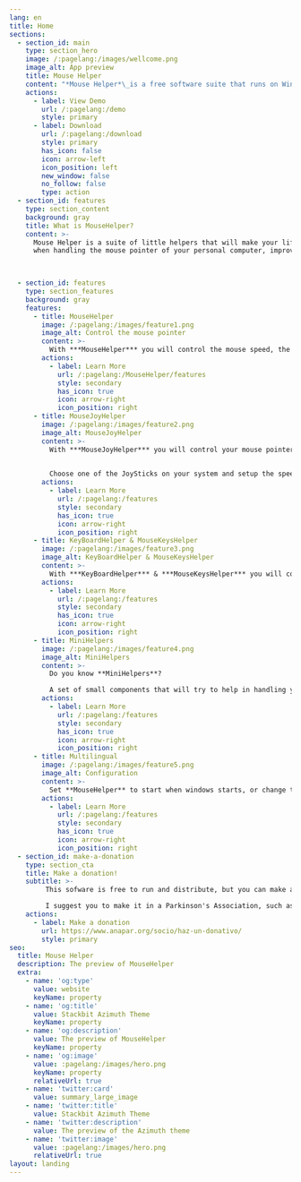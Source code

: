 ```yaml
---
lang: en
title: Home
sections:
  - section_id: main
    type: section_hero
    image: /:pagelang:/images/wellcome.png
    image_alt: App preview
    title: Mouse Helper
    content: "*Mouse Helper*\_is a free software suite that runs on Windows (7 and above), and that will help you improve your mouse operation.\n\n"
    actions:
      - label: View Demo
        url: /:pagelang:/demo
        style: primary
      - label: Download
        url: /:pagelang:/download
        style: primary
        has_icon: false
        icon: arrow-left
        icon_position: left
        new_window: false
        no_follow: false
        type: action
  - section_id: features
    type: section_content
    background: gray
    title: What is MouseHelper?
    content: >-
      Mouse Helper is a suite of little helpers that will make your life easier 
      when handling the mouse pointer of your personal computer, improving its stability when your hand shakes
      


  - section_id: features
    type: section_features
    background: gray
    features:
      - title: MouseHelper
        image: /:pagelang:/images/feature1.png
        image_alt: Control the mouse pointer
        content: >-
          With ***MouseHelper*** you will control the mouse speed, the button press time or the drag and drog operations
        actions:
          - label: Learn More
            url: /:pagelang:/MouseHelper/features
            style: secondary
            has_icon: true
            icon: arrow-right
            icon_position: right
      - title: MouseJoyHelper
        image: /:pagelang:/images/feature2.png
        image_alt: MouseJoyHelper
        content: >-
          With ***MouseJoyHelper*** you will control your mouse pointer with a JoyStick
          

          Choose one of the JoySticks on your system and setup the speed of the pointer, or assing each of its buttons a specialized task
        actions:
          - label: Learn More
            url: /:pagelang:/features
            style: secondary
            has_icon: true
            icon: arrow-right
            icon_position: right
      - title: KeyBoardHelper & MouseKeysHelper
        image: /:pagelang:/images/feature3.png
        image_alt: KeyBoardHelper & MouseKeysHelper
        content: >-
          With ***KeyBoardHelper*** & ***MouseKeysHelper*** you will control the keystrokes and move the mouse using your keyboard
        actions:
          - label: Learn More
            url: /:pagelang:/features
            style: secondary
            has_icon: true
            icon: arrow-right
            icon_position: right
      - title: MiniHelpers
        image: /:pagelang:/images/feature4.png
        image_alt: MiniHelpers
        content: >-
          Do you know **MiniHelpers**?

          A set of small components that will try to help in handling your Mouse or your JoyStick
        actions:
          - label: Learn More
            url: /:pagelang:/features
            style: secondary
            has_icon: true
            icon: arrow-right
            icon_position: right
      - title: Multilingual
        image: /:pagelang:/images/feature5.png
        image_alt: Configuration
        content: >-
          Set **MouseHelper** to start when windows starts, or change the language to make you feel comfortable
        actions:
          - label: Learn More
            url: /:pagelang:/features
            style: secondary
            has_icon: true
            icon: arrow-right
            icon_position: right
  - section_id: make-a-donation
    type: section_cta
    title: Make a donation!
    subtitle: >-
         This sofware is free to run and distribute, but you can make a donation to any aid association if you feel like it.

         I suggest you to make it in a Parkinson's Association, such as [ANAPAR](http://www.anapar.org/) or  [Spanish Parkinson's Federation](https://www.esparkinson.es/)
    actions:
      - label: Make a donation
        url: https://www.anapar.org/socio/haz-un-donativo/
        style: primary
seo:
  title: Mouse Helper
  description: The preview of MouseHelper
  extra:
    - name: 'og:type'
      value: website
      keyName: property
    - name: 'og:title'
      value: Stackbit Azimuth Theme
      keyName: property
    - name: 'og:description'
      value: The preview of MouseHelper
      keyName: property
    - name: 'og:image'
      value: :pagelang:/images/hero.png
      keyName: property
      relativeUrl: true
    - name: 'twitter:card'
      value: summary_large_image
    - name: 'twitter:title'
      value: Stackbit Azimuth Theme
    - name: 'twitter:description'
      value: The preview of the Azimuth theme
    - name: 'twitter:image'
      value: :pagelang:/images/hero.png
      relativeUrl: true
layout: landing
---
```

